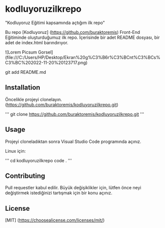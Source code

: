 # kodluyoruzilkrepo
"Kodluyoruz Eğitimi kapsamında açtığım ilk repo"

Bu repo [Kodluyoruz] (https://github.com/buraktoremis) Front-End Eğitiminde oluşturduğumuz ilk repo. İçerisinde bir adet README dosyası, bir adet de index.html barındırıyor.

![Lorem Picsum Gorsel] (file:///C:/Users/HP/Desktop/Ekran%20g%C3%B6r%C3%BCnt%C3%BCs%C3%BC%202022-11-20%20123717.png)


git add README.md

## Installation

Öncelikle projeyi clonelayın. (https://github.com/buraktoremis/kodluyoruzilkrepo.git)


'''
git clone https://github.com/buraktoremis/kodluyoruzilkrepo.git
'''

## Usage

Projeyi cloneladıktan sonra Visual Studio Code programında açınız.

Linux için:

'''
cd kodluyoruzilkrepo
code .
'''

## Contributing

Pull requestler kabul edilir. Büyük değişiklikler için, lütfen önce neyi değiştirmek istediğinizi tartışmak için bir konu açınız.


## License

[MIT] (https://choosealicense.com/licenses/mit/)

